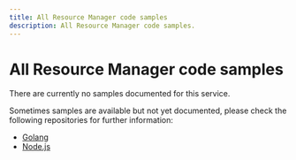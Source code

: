 ```yaml
---
title: All Resource Manager code samples
description: All Resource Manager code samples.
---
```


# All Resource Manager code samples
There are currently no samples documented for this service.

Sometimes samples are available but not yet documented, please check the following repositories for further information:

- [Golang](https://github.com/animeapis/golang-samples)
- [Node.js](https://github.com/animeapis/nodejs-samples)
